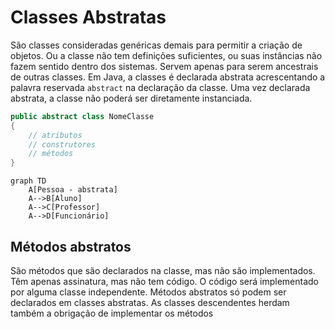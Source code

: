 # Classes Abstratas

São classes consideradas genéricas demais para permitir a criação de objetos. Ou a classe não tem definições suficientes, ou suas instâncias não fazem sentido dentro dos sistemas. Servem apenas para serem ancestrais de outras classes.
Em Java, a classes é declarada abstrata acrescentando a palavra reservada `abstract` na declaração da classe.
Uma vez declarada abstrata, a classe não poderá ser diretamente instanciada.

```java
public abstract class NomeClasse
{
	// atributos
	// construtores
	// métodos
}
```

```mermaid
graph TD
    A[Pessoa - abstrata]
    A-->B[Aluno]
    A-->C[Professor]
    A-->D[Funcionário]
```
## Métodos abstratos

São métodos que são declarados na classe, mas não são implementados. Têm apenas assinatura, mas não tem código. O código será implementado por alguma classe independente.
Métodos abstratos só podem ser declarados em classes abstratas.
As classes descendentes herdam também a obrigação de implementar os métodos
<!--stackedit_data:
eyJoaXN0b3J5IjpbLTEyMTkwMTc1MzQsLTE3NDM2MTk4NThdfQ
==
-->